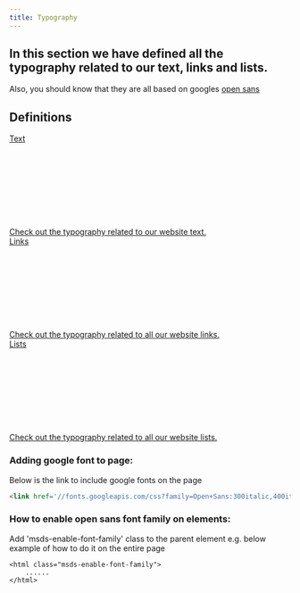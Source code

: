 ```yaml
---
title: Typography
---
```


## In this section we have defined all the typography related to our text, links and lists.

Also, you should know that they are all based on googles [open sans](https://fonts.google.com/specimen/Open+Sans)

## Definitions
<div class="row card-row">
    <div class="col-12 col-md-4">
      <div class="msds-category-card ">
        <a class="msds-category-card__link" href="{{ path '/docs/content/typography/text' }}" alt="msds-category-cards">
          <div class="msds-category-card__header">
            <div class="msds-category-card__header-body">Text</div>
            <div class="msds-category-card__header-icon-container">
              <svg class="msds-category-card__header-icon"><use href="{{ path '/msds-spritemap.svg#right-arrow' }}"/></svg>
            </div>
          </div>
          <div class="msds-category-card__content">
            <div class="msds-category-card__content-body">Check out the typography related to our website text.</div>
          </div>
        </a>
      </div>
    </div>
    <div class="col-12 col-md-4">
      <div class="msds-category-card ">
        <a class="msds-category-card__link" href="{{ path '/docs/content/typography/links' }}" alt="msds-category-cards">
          <div class="msds-category-card__header">
            <div class="msds-category-card__header-body">Links</div>
            <div class="msds-category-card__header-icon-container">
              <svg class="msds-category-card__header-icon"><use href="{{ path '/msds-spritemap.svg#right-arrow' }}"/></svg>
            </div>
          </div>
          <div class="msds-category-card__content">
            <div class="msds-category-card__content-body">Check out the typography related to all our website links.</div>
          </div>
        </a>
      </div>
    </div>
	<div class="col-12 col-md-4">
      <div class="msds-category-card ">
        <a class="msds-category-card__link" href="{{ path '/docs/content/typography/lists' }}" alt="msds-category-cards">
          <div class="msds-category-card__header">
            <div class="msds-category-card__header-body">Lists</div>
            <div class="msds-category-card__header-icon-container">
              <svg class="msds-category-card__header-icon"><use href="{{ path '/msds-spritemap.svg#right-arrow' }}"/></svg>
            </div>
          </div>
          <div class="msds-category-card__content">
            <div class="msds-category-card__content-body">Check out the typography related to all our website lists.</div>
          </div>
        </a>
      </div>
    </div>
</div>

### Adding google font to page:
Below is the link to include google fonts on the page
```html
<link href='//fonts.googleapis.com/css?family=Open+Sans:300italic,400italic,600italic,300,400,700,600' rel='stylesheet' type='text/css' />
```

### How to enable open sans font family on elements:
Add 'msds-enable-font-family' class to the parent element e.g. below example of how to do it on the entire page
```
<html class="msds-enable-font-family">
	......
</html>
```